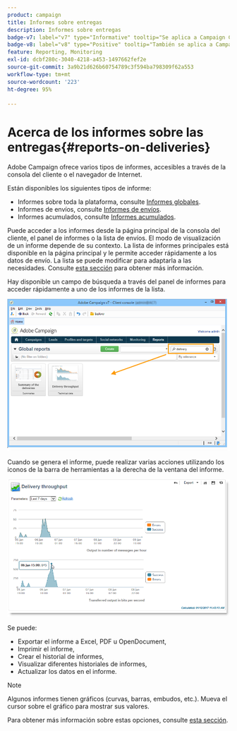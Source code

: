 ```yaml
---
product: campaign
title: Informes sobre entregas
description: Informes sobre entregas
badge-v7: label="v7" type="Informative" tooltip="Se aplica a Campaign Classic v7"
badge-v8: label="v8" type="Positive" tooltip="También se aplica a Campaign v8"
feature: Reporting, Monitoring
exl-id: dcbf280c-3040-4218-a453-1497662fef2e
source-git-commit: 3a9b21d626b60754789c3f594ba798309f62a553
workflow-type: tm+mt
source-wordcount: '223'
ht-degree: 95%

---
```


# Acerca de los informes sobre las entregas{#reports-on-deliveries}



Adobe Campaign ofrece varios tipos de informes, accesibles a través de la consola del cliente o el navegador de Internet.

Están disponibles los siguientes tipos de informe:

* Informes sobre toda la plataforma, consulte [Informes globales](../../reporting/using/global-reports.md).
* Informes de envíos, consulte [Informes de envíos](../../reporting/using/delivery-reports.md).
* Informes acumulados, consulte [Informes acumulados](../../reporting/using/cumulative-reports.md).

Puede acceder a los informes desde la página principal de la consola del cliente, el panel de informes o la lista de envíos. El modo de visualización de un informe depende de su contexto. La lista de informes principales está disponible en la página principal y le permite acceder rápidamente a los datos de envío. La lista se puede modificar para adaptarla a las necesidades. Consulte [esta sección](../../reporting/using/about-reports-creation-in-campaign.md) para obtener más información.


Hay disponible un campo de búsqueda a través del panel de informes para acceder rápidamente a uno de los informes de la lista.

![](assets/s_ncs_user_report_searchfield.png)

Cuando se genera el informe, puede realizar varias acciones utilizando los iconos de la barra de herramientas a la derecha de la ventana del informe.

![](assets/s_ncs_user_report_toolbar.png)

Se puede:

* Exportar el informe a Excel, PDF u OpenDocument,
* Imprimir el informe,
* Crear el historial de informes,
* Visualizar diferentes historiales de informes,
* Actualizar los datos en el informe.

>[!NOTE]
>
>Algunos informes tienen gráficos (curvas, barras, embudos, etc.). Mueva el cursor sobre el gráfico para mostrar sus valores.

Para obtener más información sobre estas opciones, consulte [esta sección](../../reporting/using/about-adobe-campaign-reporting-tools.md).
